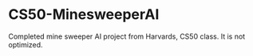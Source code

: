 # CS50-MinesweeperAI
Completed mine sweeper AI project from Harvards, CS50 class. It is not optimized.
